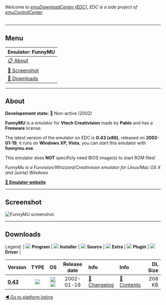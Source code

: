 ###### Welcome to [emuDownloadCenter (EDC)](https://github.com/PhoenixInteractiveNL/emuDownloadCenter/wiki/), EDC is a side project of [emuControlCenter](https://github.com/PhoenixInteractiveNL/emuControlCenter/wiki/)
***
## Menu
| **Emulator: FunnyMU** |
|:---------|
| [:clipboard: About](#about) |
| [:sunrise: Screenshot](#screen) |
| [:floppy_disk: Downloads](#downloads) |
***
## About
**Developement state:** :red_circle: Non-active (2002)

**FunnyMU** is a emulator for **Vtech Creativision** made by **Pablo** and has a **Freeware** license.

The latest version of the emulator on EDC is **0.43 (x86)**, released on **2002-01-19**, it runs on **Windows XP, Vista**, you can start this emulator with **funnymu.exe**.

This emulator does **NOT** specificly need BIOS image(s) to start ROM files!

_FunnyMu is a Funvision/Whizzard/Creativision emulator for Linux/Mac OS X and (sorta) Windows_

[:link: **Emulator website**](http://www.lemoncube.com/26.html)
***
## Screenshot
![](https://raw.githubusercontent.com/PhoenixInteractiveNL/emuDownloadCenter/master/hooks/funnymu/emulator_screen_01.jpg "FunnyMU screenshot.")
***
## Downloads
Legend:
| ![](https://raw.githubusercontent.com/wiki/PhoenixInteractiveNL/emuDownloadCenter/images_misc/icon_program_24.png) **Program** | 
![](https://raw.githubusercontent.com/wiki/PhoenixInteractiveNL/emuDownloadCenter/images_misc/icon_installer_24.png) **Installer** | 
![](https://raw.githubusercontent.com/wiki/PhoenixInteractiveNL/emuDownloadCenter/images_misc/icon_source_code_24.png) **Source** | 
![](https://raw.githubusercontent.com/wiki/PhoenixInteractiveNL/emuDownloadCenter/images_misc/icon_extra_24.png) **Extra** | 
![](https://raw.githubusercontent.com/wiki/PhoenixInteractiveNL/emuDownloadCenter/images_misc/icon_plugin_24.png) **Plugin** | 
![](https://raw.githubusercontent.com/wiki/PhoenixInteractiveNL/emuDownloadCenter/images_misc/icon_driver_24.png) **Driver** | 


| Version  | TYPE | OS | Release date  | Info       | Info       | DL Size    |
|:---------|:----:|:--:|:-------------:|:-----------|:-----------|-----------:|
| [**0.43**](https://github.com/PhoenixInteractiveNL/edc-repo0001/raw/master/funnymu/0.43.7z) | ![](https://raw.githubusercontent.com/wiki/PhoenixInteractiveNL/emuDownloadCenter/images_misc/icon_program_24.png) | ![](https://raw.githubusercontent.com/wiki/PhoenixInteractiveNL/emuDownloadCenter/images_misc/logo_windows_24.png)![](https://raw.githubusercontent.com/wiki/PhoenixInteractiveNL/emuDownloadCenter/images_misc/icon_32-bit_24.png) | 2002-01-19 | [:page_facing_up: Changelog](https://github.com/PhoenixInteractiveNL/edc-repo0001/blob/master/funnymu/0.43_changelog.txt) | [:mag_right: Contents](https://github.com/PhoenixInteractiveNL/edc-repo0001/blob/master/funnymu/0.43_contents.txt) | 206 KB |

[:arrow_backward: Go to platform listing](https://github.com/PhoenixInteractiveNL/emuDownloadCenter/wiki/EDC-Platform-List)

